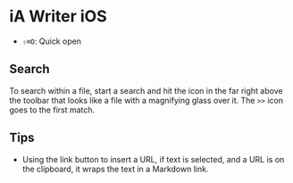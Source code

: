 # iA Writer iOS

- `⇧⌘O`: Quick open

## Search

To search within a file, start a search and hit the icon in the far right above the toolbar that looks like a file with a magnifying glass over it. The `>>` icon goes to the first match.

## Tips

- Using the link button to insert a URL, if text is selected, and a URL is on the clipboard, it wraps the text in a Markdown link.

